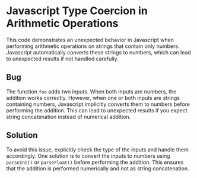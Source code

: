 # Javascript Type Coercion in Arithmetic Operations
This code demonstrates an unexpected behavior in Javascript when performing arithmetic operations on strings that contain only numbers. Javascript automatically converts these strings to numbers, which can lead to unexpected results if not handled carefully.

## Bug
The function `foo` adds two inputs. When both inputs are numbers, the addition works correctly. However, when one or both inputs are strings containing numbers, Javascript implicitly converts them to numbers before performing the addition. This can lead to unexpected results if you expect string concatenation instead of numerical addition.

## Solution
To avoid this issue, explicitly check the type of the inputs and handle them accordingly. One solution is to convert the inputs to numbers using `parseInt()` or `parseFloat()` before performing the addition. This ensures that the addition is performed numerically and not as string concatenation.